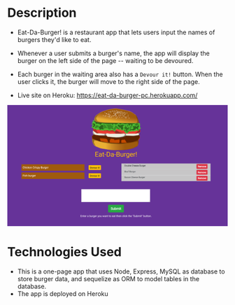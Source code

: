 # Description

* Eat-Da-Burger! is a restaurant app that lets users input the names of burgers they'd like to eat.

* Whenever a user submits a burger's name, the app will display the burger on the left side of the page -- waiting to be devoured.

* Each burger in the waiting area also has a `Devour it!` button. When the user clicks it, the burger will move to the right side of the page.

* Live site on Heroku: https://eat-da-burger-pc.herokuapp.com/

![Alt text](./public/assets/img/screenshot1.png?raw=true "Screenshot")



# Technologies Used

* This is a one-page app that uses Node, Express, MySQL as database to store burger data, and sequelize as ORM to model tables in the database.
* The app is deployed on Heroku

